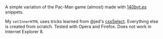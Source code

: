 A simple variation of the Pac-Man game (almost) made with [140byt.es](http://140byt.es/) snippets.

My `setInnerHTML` uses tricks learned from @jed's [cssSelect](https://gist.github.com/991057). Everything else is created from scratch. Tested with Opera and Firefox. Does not work in Internet Explorer 8.